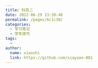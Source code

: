 ```yaml
---
title: 科目二
date: 2022-06-29 13:30:48
permalink: /pages/bc1c30/
categories:
  - 学习笔记
  - 学车技巧
tags:
  - 
author: 
  name: xiaoshi
  link: https://github.com/xiayuan-001
---
```

